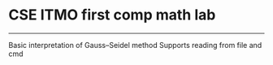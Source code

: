 # CSE ITMO first comp math lab
---
Basic interpretation of Gauss–Seidel method
Supports reading from file and cmd
